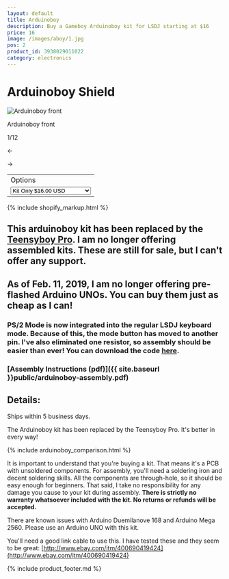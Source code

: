 ```yaml
---
layout: default
title: Arduinoboy
description: Buy a Gameboy Arduinoboy kit for LSDJ starting at $16
price: 16
image: /images/aboy/1.jpg
pos: 2
product_id: 3938029011022
category: electronics
---
```

# Arduinoboy Shield

<div class="gallery">
	<img src="{{ site.baseurl }}public/images/aboy/1.jpg" alt="Arduinoboy front" id="gallery_image" onclick="cycle(1); return false;">
	<p id="gallery_subtitle">Arduinoboy front</p>
	<p id="gallery_pos_text">1/12</p>
	<div id="gallery_nav">
		<p id="gallery_nav_left" onclick="cycle(0); return false;">←</p>
		<p id="gallery_nav_right" onclick="cycle(1); return false;">→</p>
	</div>
</div>

<table>
<tr><td>Options</td></tr>
<tr><td>
  <select id="options-selection">
    <option value="Kit Only">Kit Only $16.00 USD</option>
    <option value="Kit w/ PS2 jack">Kit w/ PS2 jack $17.00 USD</option>
  </select>
</td></tr>
</table>

{% include shopify_markup.html %}

## This arduinoboy kit has been replaced by the [Teensyboy Pro](https://catskullelectronics.com/teensyboypro). I am no longer offering assembled kits. These are still for sale, but I can't offer any support.

## As of Feb. 11, 2019, I am no longer offering pre-flashed Arduino UNOs. You can buy them just as cheap as I can!

### PS/2 Mode is now integrated into the regular LSDJ keyboard mode. Because of this, the mode button has moved to another pin. I've also eliminated one resistor, so assembly should be easier than ever! You can download the code [here](https://github.com/catskull/Arduinoboy/archive/master.zip).

### [Assembly Instructions (pdf)]({{ site.baseurl }}public/arduinoboy-assembly.pdf)

## Details:

Ships within 5 business days.

The Arduinoboy kit has been replaced by the Teensyboy Pro. It's better in every way!

{% include arduinoboy_comparison.html %}

It is important to understand that you're buying a kit. That means it's a PCB with unsoldered components. For assembly,  you'll need a soldering iron and decent soldering skills. All the components are through-hole, so it should be easy enough for beginners. That said, I take no responsibility for any damage you cause to your kit during assembly. **There is strictly no warranty whatsoever included with the kit. No returns or refunds will be accepted.**

There are known issues with Arduino Duemilanove 168 and Arduino Mega 2560. Please use an Arduino UNO with this kit.

You'll need a good link cable to use this. I have tested these and they seem to be great: [http://www.ebay.com/itm/400690419424](http://www.ebay.com/itm/400690419424)

{% include product_footer.md %}

<script src="{{ site.baseurl }}public/js/aboygallery.js"></script>
